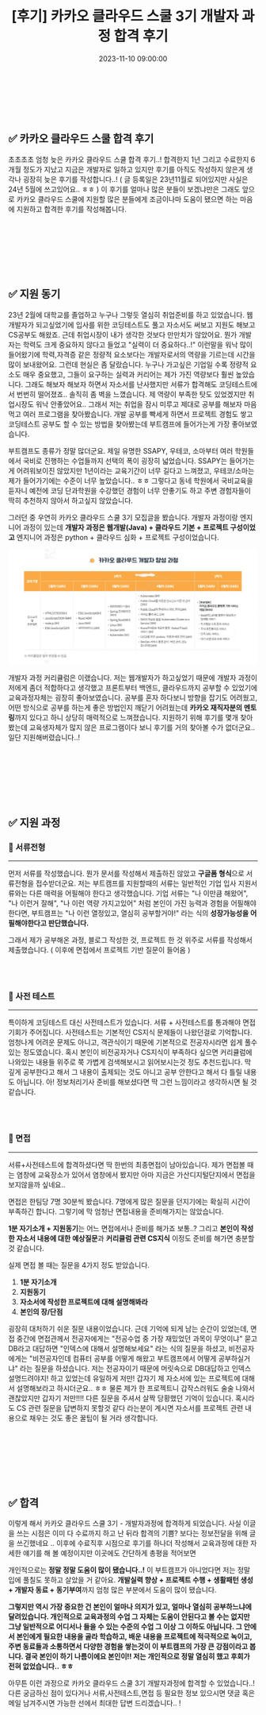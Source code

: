 ﻿---
permalink: /2023-11-10-카카오 클라우드 스쿨 3기 개발자 과정 합격 후기/
published: true
title: "[후기] 카카오 클라우드 스쿨 3기 개발자 과정 합격 후기"
date: 2023-11-10 09:00:00
toc: true
toc_sticky: true
toc_label: "카카오 클라우드 스쿨 개발자 과정 합격 후기"
categories:
- 후기
tags:
- 카카오 클라우드 스쿨 3기
---
<br><br><br>


## ✅ 카카오 클라우드 스쿨 합격 후기

초초초초 엄청 늦은 카카오 클라우드 스쿨 합격 후기..! 합격한지 1년 그리고 수료한지 6개월 정도가 지났고 지금은 개발자로 일하고 있지만 후기를 아직도 작성하지 않은게 생각나 굉장히 늦은 후기를 작성합니다..! ( 글 등록일은 23년11월로 되어있지만 사실은 24년 5월에 쓰고있어요.. ㅎㅎ ) 이 후기를 얼마나 많은 분들이 보겠냐만은 그래도 앞으로 카카오 클라우드 스쿨에 지원할 많은 분들에게 조금이나마 도움이 됐으면 하는 마음에 지원하고 합격한 후기를 작성해봅니다.


<br><br><br><br><br><br>

## ✅ 지원 동기

23년 2월에 대학교를 졸업하고 누구나 그렇듯 열심히 취업준비를 하고 있었습니다. 웹개발자가 되고싶었기에 입사를 위한 코딩테스트도 풀고 자소서도 써보고 지원도 해보고 CS공부도 해왔죠. 근데 취업시장이 내가 생각한 것보다 만만치가 않았어요. 뭔가 개발자는 학력도 크게 중요하지 않다고 들었고 "실력이 더 중요하다..!" 이런말을 워낙 많이 들어왔기에 학력,자격증 같은 정량적 요소보다는 개발자로서의 역량을 기르는데 시간을 많이 보내왔어요. 그런데 현실은 좀 달랐습니다. 누구나 가고싶은 기업일 수록 정량적 요소도 매우 중요했고, 그들이 요구하는 실력과 커리어는 제가 가진 역량보다 훨씬 높았습니다. 그래도 해보자 해보자 하면서 자소서를 난사했지만 서류가 합격해도 코딩테스트에서 번번히 떨어졌죠.. 솔직히 좀 벽을 느꼈습니다. 제 역량이 부족한 탓도 있었겠지만 취업시장도 워낙 안좋았어요.. 그래서 저는 취업을 잠시 미루고 제대로 공부를 해보자 마음먹고 여러 프로그램을 찾아봤습니다. 개발 공부를 빡세게 하면서 프로젝트 경험도 쌓고 코딩테스트 공부도 할 수 있는 방법을 찾아봤는데 부트캠프에 들어가는게 가장 좋아보였습니다.

부트캠프도 종류가 정말 많더군요. 제일 유명한 SSAPY, 우테코, 소마부터 여러 학원들에서 국비로 진행하는 수업들까지 선택의 폭이 굉장히 넓었습니다. SSAPY는 들어가는게 어려워보이진 않았지만 1년이라는 교육기간이 너무 길다고 느껴졌고, 우테코/소마는 제가 들어가기에는 수준이 너무 높았습니다.. ㅎㅎ 그렇다고 동네 학원에서 국비교육을 듣자니 예전에 코딩 단과학원을 수강했던 경험이 너무 안좋기도 하고 주변 경험자들이 딱히 추천하지 않아서 하고싶지 않았습니다.

그러던 중 우연히 카카오 클라우드 스쿨 3기 모집글을 봤습니다. 개발자 과정이랑 엔지니어 과정이 있는데 **개발자 과정은 웹개발(Java) + 클라우드 기본 + 프로젝트 구성이었고** 엔지니어 과정은 python + 클라우드 심화 + 프로젝트 구성이었습니다. 

<p align="center">
<img src="https://github.com/idkim97/idkim97.github.io/blob/master/img/kakaocloud.png?raw=true">
</p>

개발자 과정 커리큘럼은 이랬습니다. 저는 웹개발자가 하고싶었기 때문에 개발자 과정이 저에게 좀더 적합하다고 생각했고 프론트부터 백엔드, 클라우드까지 공부할 수 있었기에 교육과정자체는 굉장히 좋아보였습니다. 공부를 혼자 하다보니 방향을 잡기도 어려웠고, 어떤 방식으로 공부를 하는게 좋은 방법인지 깨닫기 어려웠는데 **카카오 재직자분의 멘토링**까지 있다고 하니 상당히 매력적으로 느껴졌습니다. 지원하기 위해 후기를 몇개 찾아봤는데 교육생자체가 많지 않은 프로그램이다 보니 후기를 거의 찾아볼 수가 없더군요.. 일단 지원해버렸습니다..!  


<br><br><br><br><br><br>

## ✅ 지원 과정

### 📌 서류전형
<hr>

먼저 서류를 작성했습니다. 뭔가 문서를 작성해서 제출하진 않았고 **구글폼 형식**으로 서류전형을 접수받더군요. 저는 부트캠프를 지원할때의 서류는 일반적인 기업 입사 지원서류와는 다른 매력을 어필해야 한다고 생각했습니다. 기업 서류는 "나 이만큼 해왔어", "나 이런거 잘해", "나 이런 역량 가지고있어" 처럼 본인이 가진 능력과 경험을 어필해야 한다면, 부트캠프는 "나 이런 열정있고, 열심히 공부할거야!" 라는 식의 **성장가능성을 어필해야한다고 판단했습니다.**

그래서 제가 공부해온 과정, 블로그 작성한 것, 프로젝트 한 것 위주로 서류를 작성해서 제출했습니다. ( 이후에 면접에서 프로젝트 기반 질문이 들어옴 )

<BR><BR>

### 📌 사전 테스트
<hr>

특이하게 코딩테스트 대신 사전테스트가 있습니다. 서류 + 사전테스트를 통과해야 면접기회가 주어집니다. 사전테스트는 기본적인 CS지식 문제들이 나왔던걸로 기억합니다. 엄청나게 어려운 문제도 아니고, 객관식이기 때문에 기본적으로 전공자시라면 쉽게 풀수있는 정도였습니다. 혹시 본인이 비전공자거나 CS지식이 부족하다 싶으면 커리큘럼에 나와있는 내용들 위주로 쭉 가볍게 검색해보시고 읽어보시는것 정도 추천드립니다. 막 깊게 공부한다고 해서 그 내용이 출제되는 것도 아니고 공부 안한다고 해서 다 틀릴 내용도 아닙니다. 아! 정보처리기사 준비를 해보셨다면 딱 그런 느낌이라고 생각하시면 될 것 같습니다.

<BR><BR>

### 📌 면접
<hr>

서류+사전테스트에 합격하셨다면 딱 한번의 최종면접이 남아있습니다. 제가 면접볼 때는 염창에 교육장소가 있어서 염창에서 봤지만 아마 지금은 가산디지털단지에서 면접을 보지않을까 싶네요..

면접은 한팀당 7명 30분씩 봤습니다. 7명에게 많은 질문을 던지기에는 확실히 시간이 부족하긴 합니다. 그렇기에 막 엄청난 면접내용을 준비해가지는 않았습니다.

**1분 자기소개 + 지원동기**는 어느 면접에서나 준비를 해가죠 보통..? 그리고 **본인이 작성한 자소서 내용에 대한 예상질문**과 **커리큘럼 관련 CS지식** 이정도 준비를 해가면 충분할 것 같습니다.

실제 면접 볼 때는 질문을 4가지 정도 받았습니다.

1. **1분 자기소개**
2. **지원동기**
3. **자소서에 작성한 프로젝트에 대해 설명해봐라**
4. **본인의 장/단점**

굉장히 대처하기 쉬운 질문 내용이었습니다. 근데 기억에 되게 남는 순간이 있었는데, 면접 중간에 면접관께서 전공자에게는 "전공수업 중 가장 재밌었던 과목이 무엇이냐" 묻고 DB라고 대답하면 "인덱스에 대해서 설명해보세요" 라는 식의 질문을 하셨고, 비전공자에게는 "비전공자인데 컴퓨터 공부를 어떻게 해왔고 부트캠프에서 어떻게 공부하실거냐" 라는 질문을 하셨습니다. 저는 전공자이기 때문에 머릿속으로 DB대답하고 인덱스 설명드려야지! 하고 있었는데 유일하게 저만! 갑자기 제 자소서에 있는 프로젝트에 대해서 설명해보라고 하시더군요.. ㅎㅎ 물론 제가 한 프로젝트니 갑작스러워도 술술 나와서 괜찮았지만 갑자기 저만!!!! 다른 질문을 주셔서 살짝 당황했던 기억이 있습니다. 혹시라도 CS 관련 질문을 답변하지 못할것 같다 라는분이 계시면 자소서를 프로젝트 관련 내용으로 채우는 것도 좋은 꿀팁이 될 거라 생각합니다. 


<br><br><br><br><br><br>

## ✅ 합격

이렇게 해서 카카오 클라우드 스쿨 3기 - 개발자과정에 합격하게 되었습니다. 사실 이글을 쓰는 시점은 이미 다 수료까지 하고 난 뒤라 합격의 기쁨? 보다는 정보전달을 위해 글을 쓰긴했네요 .. 이후에 수료직후 시점으로 후기를 하나더 작성해서 교육과정에 대한 자세한 얘기를 해 볼 예정이지만 이곳에도 간단하게 총평을 적어보면

개인적으로는 **정말 정말 도움이 많이 됐습니다..!** 이 부트캠프가 아니었다면 저는 정말 입에 풀칠도 못하고 살았을 거 같아요. **개발실력 향상 + 프로젝트 수행 + 생활패턴 생성 + 개발자 동료 + 동기부여**까지 엄청 많은 부분에서 도움이 많이 됐습니다.

**그렇지만 역시 가장 중요한 건 본인이 얼마나 의지가 있고, 얼마나 열심히 공부하느냐에 달려있습니다. 개인적으로 교육과정의 수업 그 자체는 도움이 안된다고 볼 수는 없지만 그냥 일반적으로 어디서나 들을 수 있는 수준의 수업 그 이상 그 이하도 아닙니다. 그 안에서 본인에게 필요한 내용을 골라 학습하고, 배운 내용을 프로젝트에 적극적으로 녹이고, 주변 동료들과 소통하면서 다양한 경험을 쌓는것이 이 부트캠프의 가장 큰 강점이라고 봅니다. 결국 본인이 하기 나름이에요 본인이!! 저는 개인적으로 정말 열심히 했고 후회가 전혀 없었습니다.. ㅎㅎ**

아무튼 이런 과정으로 카카오 클라우드 스쿨 3기 개발자과정에 합격할 수 있었습니다..! 다른 궁금하신 점이 있다거나 서류,사전테스트,면접 등 필요한 정보 있으시면 댓글 혹은 메일 남겨주시면 가능한 선에서 최대한 답변 드리겠습니다.. !
